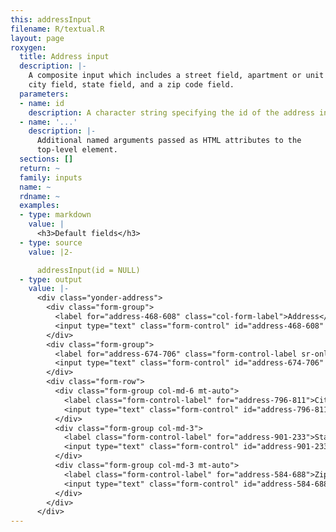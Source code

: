 ```yaml
---
this: addressInput
filename: R/textual.R
layout: page
roxygen:
  title: Address input
  description: |-
    A composite input which includes a street field, apartment or unit field,
    city field, state field, and a zip code field.
  parameters:
  - name: id
    description: A character string specifying the id of the address input.
  - name: '...'
    description: |-
      Additional named arguments passed as HTML attributes to the
      top-level element.
  sections: []
  return: ~
  family: inputs
  name: ~
  rdname: ~
  examples:
  - type: markdown
    value: |
      <h3>Default fields</h3>
  - type: source
    value: |2-

      addressInput(id = NULL)
  - type: output
    value: |-
      <div class="yonder-address">
        <div class="form-group">
          <label for="address-468-608" class="col-form-label">Address</label>
          <input type="text" class="form-control" id="address-468-608" placeholder="Street address, P.O. box"/>
        </div>
        <div class="form-group">
          <label for="address-674-706" class="form-control-label sr-only">Address line 2</label>
          <input type="text" class="form-control" id="address-674-706" placeholder="Apartment, floor, unit"/>
        </div>
        <div class="form-row">
          <div class="form-group col-md-6 mt-auto">
            <label class="form-control-label" for="address-796-811">City</label>
            <input type="text" class="form-control" id="address-796-811"/>
          </div>
          <div class="form-group col-md-3">
            <label class="form-control-label" for="address-901-233">State</label>
            <input type="text" class="form-control" id="address-901-233"/>
          </div>
          <div class="form-group col-md-3 mt-auto">
            <label class="form-control-label" for="address-584-688">Zip</label>
            <input type="text" class="form-control" id="address-584-688"/>
          </div>
        </div>
      </div>
---
```

